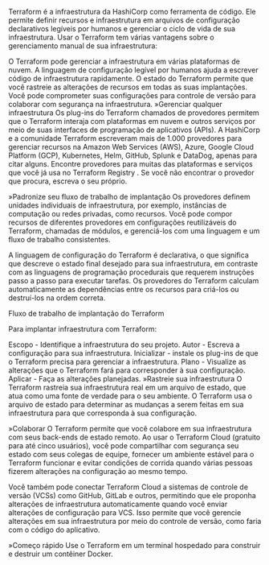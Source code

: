 Terraform é a infraestrutura da HashiCorp como ferramenta de código. Ele permite definir recursos e infraestrutura em arquivos de configuração declarativos legíveis por humanos e gerenciar o ciclo de vida de sua infraestrutura. Usar o Terraform tem várias vantagens sobre o gerenciamento manual de sua infraestrutura:

O Terraform pode gerenciar a infraestrutura em várias plataformas de nuvem.
A linguagem de configuração legível por humanos ajuda a escrever código de infraestrutura rapidamente.
O estado do Terraform permite que você rastreie as alterações de recursos em todas as suas implantações.
Você pode comprometer suas configurações para controle de versão para colaborar com segurança na infraestrutura.
»Gerenciar qualquer infraestrutura
Os plug-ins do Terraform chamados de provedores permitem que o Terraform interaja com plataformas em nuvem e outros serviços por meio de suas interfaces de programação de aplicativos (APIs). A HashiCorp e a comunidade Terraform escreveram mais de 1.000 provedores para gerenciar recursos na Amazon Web Services (AWS), Azure, Google Cloud Platform (GCP), Kubernetes, Helm, GitHub, Splunk e DataDog, apenas para citar alguns. Encontre provedores para muitas das plataformas e serviços que você já usa no Terraform Registry . Se você não encontrar o provedor que procura, escreva o seu próprio.

»Padronize seu fluxo de trabalho de implantação
Os provedores definem unidades individuais de infraestrutura, por exemplo, instâncias de computação ou redes privadas, como recursos. Você pode compor recursos de diferentes provedores em configurações reutilizáveis ​​do Terraform, chamadas de módulos, e gerenciá-los com uma linguagem e um fluxo de trabalho consistentes.

A linguagem de configuração do Terraform é declarativa, o que significa que descreve o estado final desejado para sua infraestrutura, em contraste com as linguagens de programação procedurais que requerem instruções passo a passo para executar tarefas. Os provedores do Terraform calculam automaticamente as dependências entre os recursos para criá-los ou destruí-los na ordem correta.

Fluxo de trabalho de implantação do Terraform

Para implantar infraestrutura com Terraform:

Escopo - Identifique a infraestrutura do seu projeto.
Autor - Escreva a configuração para sua infraestrutura.
Inicializar - instale os plug-ins de que o Terraform precisa para gerenciar a infraestrutura.
Plano - Visualize as alterações que o Terraform fará para corresponder à sua configuração.
Aplicar - Faça as alterações planejadas.
»Rastreie sua infraestrutura
O Terraform rastreia sua infraestrutura real em um arquivo de estado, que atua como uma fonte de verdade para o seu ambiente. O Terraform usa o arquivo de estado para determinar as mudanças a serem feitas em sua infraestrutura para que corresponda à sua configuração.

»Colaborar
O Terraform permite que você colabore em sua infraestrutura com seus back-ends de estado remoto. Ao usar o Terraform Cloud (gratuito para até cinco usuários), você pode compartilhar com segurança seu estado com seus colegas de equipe, fornecer um ambiente estável para o Terraform funcionar e evitar condições de corrida quando várias pessoas fizerem alterações na configuração ao mesmo tempo.

Você também pode conectar Terraform Cloud a sistemas de controle de versão (VCSs) como GitHub, GitLab e outros, permitindo que ele proponha alterações de infraestrutura automaticamente quando você enviar alterações de configuração para VCS. Isso permite que você gerencie alterações em sua infraestrutura por meio do controle de versão, como faria com o código do aplicativo.

»Começo rápido
Use o Terraform em um terminal hospedado para construir e destruir um contêiner Docker.
